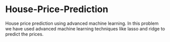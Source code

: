 # House-Price-Prediction
House price prediction using advanced machine learning. In this problem we have used advanced machine learning techniques like lasso and ridge to predict the prices.
